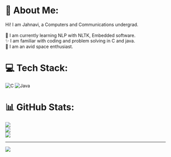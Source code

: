 # 💫 About Me:
Hi! I am Jahnavi, a Computers and Communications undergrad.<br><br>🧐 I am currently learning NLP with NLTK, Embedded software.<br>✨ I am familiar with coding and problem solving in C and java.<br>🚀 I am an avid space enthusiast.


# 💻 Tech Stack:
![C](https://img.shields.io/badge/c-%2300599C.svg?style=for-the-badge&logo=c&logoColor=white) ![Java](https://img.shields.io/badge/java-%23ED8B00.svg?style=for-the-badge&logo=openjdk&logoColor=white)
# 📊 GitHub Stats:
![](https://github-readme-stats.vercel.app/api?username=cygnus06&theme=radical&hide_border=false&include_all_commits=false&count_private=false)<br/>
![](https://github-readme-streak-stats.herokuapp.com/?user=cygnus06&theme=radical&hide_border=false)<br/>
![](https://github-readme-stats.vercel.app/api/top-langs/?username=cygnus06&theme=radical&hide_border=false&include_all_commits=false&count_private=false&layout=compact)

---
[![](https://visitcount.itsvg.in/api?id=cygnus06&icon=0&color=0)](https://visitcount.itsvg.in)

<!-- Proudly created with GPRM ( https://gprm.itsvg.in ) -->
